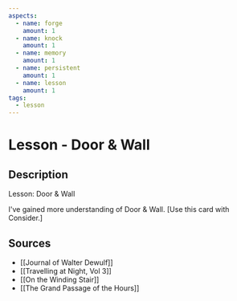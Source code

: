 ```yaml
---
aspects: 
  - name: forge
    amount: 1
  - name: knock
    amount: 1
  - name: memory
    amount: 1
  - name: persistent
    amount: 1
  - name: lesson
    amount: 1
tags:
  - lesson
---
```


# Lesson - Door & Wall

## Description
Lesson: Door & Wall

I've gained more understanding of Door & Wall. [Use this card with Consider.]
## Sources
- [[Journal of Walter Dewulf]]
- [[Travelling at Night, Vol 3]]
- [[On the Winding Stair]]
- [[The Grand Passage of the Hours]]